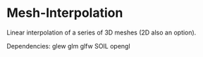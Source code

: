 # Mesh-Interpolation
Linear interpolation of a series of 3D meshes (2D also an option).

Dependencies:
glew
glm
glfw
SOIL
opengl
